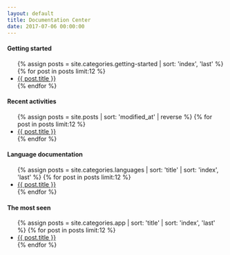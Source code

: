 ```yaml
---
layout: default
title: Documentation Center
date: 2017-07-06 00:00:00
---
```


<div class="container">
  <div class="row">
    <div class="col-xs-6 col-sm-4">
      <div class="card">
        <div class="card-block">
          <h4 class="card-title">Getting started</h4>
          <p class="card-text">
            <ul class="list-unstyled">
              {% assign posts = site.categories.getting-started | sort: 'index', 'last' %}
              {% for post in posts limit:12 %}
                <li>
                  <a href="{{ post.url }}">{{ post.title }}</a>
                </li>
              {% endfor %}
            </ul>
          </p>
        </div>
      </div>
    </div>
    <div class="col-xs-6 col-sm-4">
      <div class="card">
        <div class="card-block">
          <h4 class="card-title">Recent activities</h4>
          <p class="card-text">
            <ul class="list-unstyled">
              {% assign posts = site.posts | sort: 'modified_at' | reverse %}
              {% for post in posts limit:12 %}
                <li>
                  <a href="{{ post.url }}">{{ post.title }}</a>
                </li>
              {% endfor %}
            </ul>
          </p>
        </div>
      </div>
    </div>
  </div>
</div>

<div class="container">
  <div class="row">
    <div class="col-xs-6 col-sm-4">
      <div class="card">
        <div class="card-block">
          <h4 class="card-title">Language documentation</h4>
          <p class="card-text">
            <ul class="list-unstyled">
              {% assign posts = site.categories.languages | sort: 'title' | sort: 'index', 'last' %}
              {% for post in posts limit:12 %}
                <li>
                  <a href="{{ post.url }}">{{ post.title }}</a>
                </li>
              {% endfor %}
            </ul>
          </p>
        </div>
      </div>
    </div>
    <div class="col-xs-6 col-sm-4">
      <div class="card">
        <div class="card-block">
          <h4 class="card-title">The most seen</h4>
          <p class="card-text">
            <ul class="list-unstyled">
              {% assign posts = site.categories.app | sort: 'title' | sort: 'index', 'last' %}
              {% for post in posts limit:12 %}
                <li>
                  <a href="{{ post.url }}">{{ post.title }}</a>
                </li>
              {% endfor %}
            </ul>
          </p>
        </div>
      </div>
    </div>
  </div>
</div>
